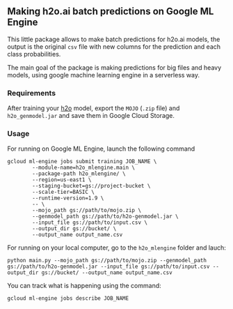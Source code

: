 ## Making h2o.ai batch predictions on Google ML Engine

This little package allows to make batch predictions for h2o.ai models, the output is the original `csv` file with new columns for the prediction and each class probabilities. 

The main goal of the package is making predictions for big files and heavy models, using google machine learning engine in a serverless way.


### Requirements

After training your [h2o](http://www.h2o.ai) model, export the `MOJO` (`.zip` file) and `h2o_genmodel.jar` and save them in Google Cloud Storage.

### Usage

For running on Google ML Engine, launch the following command

```
gcloud ml-engine jobs submit training JOB_NAME \
        --module-name=h2o_mlengine.main \
        --package-path h2o_mlengine/ \
        --region=us-east1 \
        --staging-bucket=gs://project-bucket \
        --scale-tier=BASIC \
        --runtime-version=1.9 \
        -- \
        --mojo_path gs://path/to/mojo.zip \
        --genmodel_path gs://path/to/h2o-genmodel.jar \
        --input_file gs://path/to/input.csv \
        --output_dir gs://bucket/ \
        --output_name output_name.csv
```

For running on your local computer, go to the `h2o_mlengine` folder and lauch:
```
python main.py --mojo_path gs://path/to/mojo.zip --genmodel_path gs://path/to/h2o-genmodel.jar --input_file gs://path/to/input.csv --output_dir gs://bucket/ --output_name output_name.csv
```
You can track what is happening using the command:
```
gcloud ml-engine jobs describe JOB_NAME
```